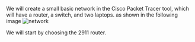 We will create a small basic network in the Cisco Packet Tracer tool, which will have a router, a switch, and two laptops.
as shown in the following image
![network](url)

We will start by choosing the 2911 router.
![]()
